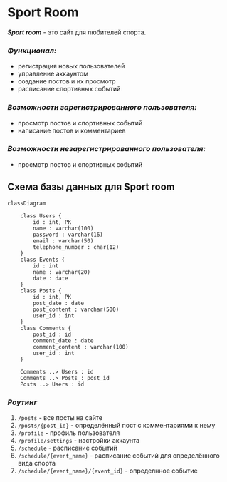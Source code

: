 # Sport Room

***Sport room*** - это сайт для любителей спорта.

### ***Функционал:***
- регистрация новых пользователей
- управление аккаунтом
- создание постов и их просмотр
- расписание спортивных событий

### ***Возможности зарегистрированного пользователя:***
- просмотр постов и спортивных событий
- написание постов и комментариев

### ***Возможности незарегистрированного пользователя:***
- просмотр постов и спортивных событий

## Схема базы данных для Sport room 

```mermaid
classDiagram

    class Users {
        id : int, PK
        name : varchar(100)
        password : varchar(16)
        email : varchar(50)
        telephone_number : char(12)
    }
    class Events {
        id : int
        name : varchar(20)
        date : date
    }
    class Posts {
        id : int, PK
        post_date : date
        post_content : varchar(500)
        user_id : int 
    }
    class Comments {
        post_id : id
        comment_date : date
        comment_content : varchar(100)
        user_id : int
    }

    Comments ..> Users : id
    Comments ..> Posts : post_id
    Posts ..> Users : id
```

### ***Роутинг***
1. ```/posts``` - все посты на сайте
2. ```/posts/{post_id}``` - определённый пост с комментариями к нему
3. ```/profile``` - профиль пользователя
4. ```/profile/settings``` - настройки аккаунта
5. ```/schedule``` - расписание событий
6. ```/schedule/{event_name}``` - расписание событий для определённого вида спорта
7. ```/schedule/{event_name}/{event_id}``` - определнное событие
